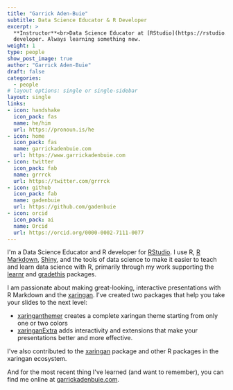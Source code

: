 ```yaml
---
title: "Garrick Aden-Buie"
subtitle: Data Science Educator & R Developer
excerpt: >
  **Instructor**<br>Data Science Educator at [RStudio](https://rstudio.com) and full-stack R
  developer. Always learning something new.
weight: 1
type: people
show_post_image: true
author: "Garrick Aden-Buie"
draft: false
categories:
  - people
# layout options: single or single-sidebar
layout: single
links:
- icon: handshake
  icon_pack: fas
  name: he/him
  url: https://pronoun.is/he
- icon: home
  icon_pack: fas
  name: garrickadenbuie.com
  url: https://www.garrickadenbuie.com
- icon: twitter
  icon_pack: fab
  name: grrrck
  url: https://twitter.com/grrrck
- icon: github
  icon_pack: fab
  name: gadenbuie
  url: https://github.com/gadenbuie
- icon: orcid
  icon_pack: ai
  name: Orcid
  url: https://orcid.org/0000-0002-7111-0077
---
```


[rstudio]: https://rstudio.com
[xaringan]: https://slides.yihui.org/xaringan
[xaringanthemer]: https://pkg.garrickadenbuie.com/xaringanthemer
[xaringanExtra]: https://pkg.garrickadenbuie.com/xaringanExtra
[rmarkdown]: https://rmarkdown.rstudio.com
[shiny]: https://shiny.rstudio.com
[learnr]: https://rstudio.github.io/learnr
[gradethis]: https://pkgs.rstudio.com/gradethis

I'm a Data Science Educator and R developer for [RStudio].
I use R, [R Markdown][rmarkdown], [Shiny], and the tools of data science to make it easier to teach and learn data science with R,
primarily through my work supporting the [learnr] and [gradethis] packages.

I am passionate about making great-looking, interactive presentations with R Markdown and the [xaringan].
I've created two packages that help you take your slides to the next level:

- [xaringanthemer] creates a complete xaringan theme starting from only one or two colors
- [xaringanExtra] adds interactivity and extensions that make your presentations better and more effective.

I've also contributed to the [xaringan] package and other R packages in the xaringan ecosystem.

And for the most recent thing I've learned (and want to remember), you can find me online at [garrickadenbuie.com](https://www.garrickadenbuie.com).
